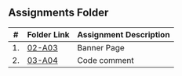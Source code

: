 ##  Assignments Folder

|   #   | Folder Link | Assignment Description |
| :---: | ----------- | ---------------------- |
|   1.  |   [02-A03](https://github.com/PRATMG/Assignments/tree/main/02-A03)|     Banner Page                   |
|   2.  |   [03-A04](https://github.com/PRATMG/2143-OOP-Tamang/tree/main/Assignment/03-A04)|     Code comment                   |

